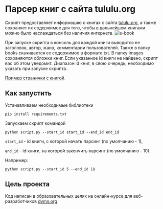 # Парсер книг с сайта tululu.org

Скрипт предоставляет информацию о книгах с сайта [tululu.org](tululu.org), а также сохраняет их содержимое для того, чтобы в дальнейшем книгами можно было наслаждаться без наличия интернета.
![e-book](https://dvmn.org/media/lessons/books_1_F7MUA7w.jpg)

При запуске скрипта в консоль для каждой книги выводится ее заголовок, автор, жанр, комментарии пользователей.
Также в папку books скачивается ее содержимое в формате txt. В папку images сохраняются обложки книг. Если указанное id книги не найдено, скрипт вас об этом уведомит. Диапазон id книг, в свою очередь, необходимо указать при запуске скрипта.

[Пример странички с книгой](https://tululu.org/b9/).

## Как запустить
 Устанавливаем необходимые библиотеки
 ```
 pip install requirements.txt
```
 Запускаем скрипт командой 
 ```
 python script.py --start_id start_id --end_id end_id
 ```
 `start_id` - id книги, с которой начать парсинг (по умолчанию - 1),

`end_id` - id книги, на которой закончить парсинг (по умолчанию - 10).
 
 
 Например: 
 
  ```
 python script.py --start_id 5 --end_id 18
 ```
 
## Цель проекта
 Код написан в образовательных целях на онлайн-курсе для веб-разработчиков [dvmn.org](https://dvmn.org/modules/) 

